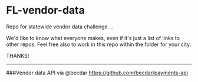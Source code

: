 # FL-vendor-data
Repo for statewide vendor data challenge …

We'd like to know what everyone makes, even if it's just a list of links to other repos.
Feel free also to work in this repo within the folder for your city.

THANKS!

______

###Vendor data API via @becdar
https://github.com/becdar/payments-api
